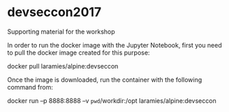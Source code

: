 # devseccon2017
Supporting material for the workshop

In order to run the docker image with the Jupyter Notebook, first you need to pull the docker image created for this purpose:

docker pull laramies/alpine:devseccon

Once the image is downloaded, run the container with the following command from:

docker run –p 8888:8888 –v `pwd`/workdir:/opt laramies/alpine:devseccon

